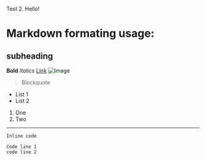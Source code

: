 Test 2. Hello!

# Markdown formating usage:
## subheading

**Bold**
*Italics*
[Link](https://google.com)
![Image](https://upload.wikimedia.org/wikipedia/commons/thumb/b/b6/Image_created_with_a_mobile_phone.png/1200px-Image_created_with_a_mobile_phone.png)

> Blockquote

* List 1
* List 2
1. One
2. Two

---

`Inline code`

```
Code line 1
code line 2
```
